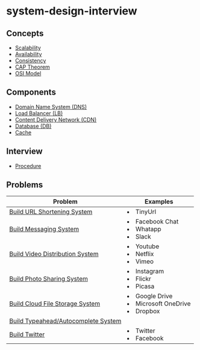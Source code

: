 # system-design-interview

## Concepts
- [Scalability]()
- [Availability](concepts/Scalability.md)
- [Consistency]()
- [CAP Theorem](concepts/CAP_Theorem.md)
- [OSI Model](concepts/OSI_Model.md)

## Components
- [Domain Name System (DNS)](components/Domain_Name_System.md)
- [Load Balancer (LB)](components/Load_Balancer.md)
- [Content Delivery Network (CDN)](components/Content_Delivery_Network.md)
- [Database (DB)](components/Database.md)
- [Cache](components/Cache.md)

## Interview
- [Procedure](interview/Procedure.md)

## Problems
| Problem | Examples |
|----|----|
| [Build URL Shortening System](problems/Build_URL_Shortening_System.md) | <li>TinyUrl |
| [Build Messaging System](problems/Build_Messaging_System.md) | <li>Facebook Chat<li>Whatapp<li>Slack |
| [Build Video Distribution System](problems/Build_Video_Distribution_System.md) | <li>Youtube<li>Netflix<li>Vimeo |
| [Build Photo Sharing System](problems/Build_Photo_Sharing_System.md) | <li>Instagram<li>Flickr<li>Picasa |
| [Build Cloud File Storage System](https://github.com/wuyichen24/system-design-interview/blob/main/problems/Build_Cloud_File_Storage_System.md) | <li>Google Drive<li>Microsoft OneDrive<li>Dropbox |
| [Build Typeahead/Autocomplete System](https://github.com/wuyichen24/system-design-interview/blob/main/problems/Build_Typeahead_Autocomplete_System.md) | |
| [Build Twitter](https://github.com/wuyichen24/system-design-interview/blob/main/problems/Build_Twitter.md) | <li>Twitter<li>Facebook | 
